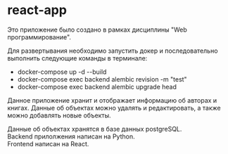 # react-app
Это приложение было создано в рамках дисциплины "Web программирование".

Для развертывания необходимо запустить докер и последовательно выполнить следующие команды в терминале:
* docker-compose up -d --build
* docker-compose exec backend alembic revision -m "test"
* docker-compose exec backend alembic upgrade head

Данное приложение хранит и отображает информацию об авторах и книгах. Данные об объектах можно удалять и редактировать, а также можно добавлять новые объекты.

Данные об объектах хранятся в базе данных postgreSQL.<br/>
Backend прилолжения написан на Python.<br/>
Frontend написан на React.<br/>
